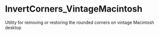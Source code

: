 # InvertCorners_VintageMacintosh
Utility for removing or restoring the rounded corners on vintage Macintosh desktop
